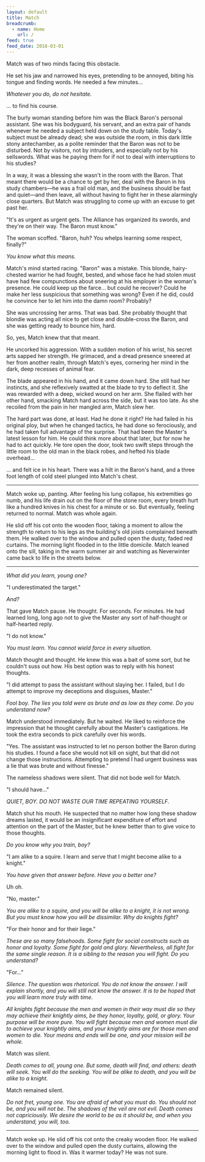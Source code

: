 ```yaml
---
layout: default
title: Match
breadcrumb:
  - name: Home
    url: /
feed: true
feed_date: 2018-03-01
---
```

Match was of two minds facing this obstacle.

He set his jaw and narrowed his eyes, pretending to be annoyed, biting his tongue and finding words. He needed a few minutes...

*Whatever you do, do not hesitate.*

... to find his course.

The burly woman standing before him was the Black Baron's personal assistant. She was his bodyguard, his servant, and an extra pair of hands whenever he needed a subject held down on the study table. Today's subject must be already dead; she was outside the room, in this dark little stony antechamber, as a polite reminder that the Baron was not to be disturbed. Not by visitors, not by intruders, and especially not by his sellswords. What was he paying them for if not to deal with interruptions to his studies?

In a way, it was a blessing she wasn't in the room with the Baron. That meant there would be a chance to get by her, deal with the Baron in his study chambers—he was a frail old man, and the business should be fast and quiet—and then leave, all without having to fight her in these alarmingly close quarters. But Match was struggling to come up with an excuse to get past her.

"It's as urgent as urgent gets. The Alliance has organized its swords, and they're on their way. The Baron must know."

The woman scoffed. "Baron, huh? You whelps learning some respect, finally?"

*You know what this means.*

Match's mind started racing. "Baron" was a mistake. This blonde, hairy-chested warrior he had fought, bested, and whose face he had stolen must have had few compunctions about sneering at his employer in the woman's presence. He could keep up the farce... but could he recover? Could he make her less suspicious that something was wrong? Even if he did, could he convince her to let him into the damn room? Probably?

She was uncrossing her arms. That was bad. She probably thought that blondie was acting all nice to get close and double-cross the Baron, and she was getting ready to bounce him, hard.

So, yes, Match knew that that meant.

He uncorked his aggression. With a sudden motion of his wrist, his secret arts sapped her strength. He grimaced, and a dread presence sneered at her from another realm, through Match's eyes, cornering her mind in the dark, deep recesses of animal fear.

The blade appeared in his hand, and it came down hard. She still had her instincts, and she reflexively swatted at the blade to try to deflect it. She was rewarded with a deep, wicked wound on her arm. She flailed with her other hand, smacking Match hard across the side, but it was too late. As she recoiled from the pain in her mangled arm, Match slew her.

The hard part was done, at least. Had he done it right? He had failed in his original ploy, but when he changed tactics, he had done so ferociously, and he had taken full advantage of the surprise. That had been the Master's latest lesson for him. He could think more about that later, but for now he had to act quickly. He tore open the door, took two swift steps through the little room to the old man in the black robes, and hefted his blade overhead...

... and felt ice in his heart.  There was a hilt in the Baron's hand, and a three foot length of cold steel plunged into Match's chest.

---

Match woke up, panting. After feeling his lung collapse, his extremities go numb, and his life drain out on the floor of the stone room, every breath hurt like a hundred knives in his chest for a minute or so. But eventually, feeling returned to normal. Match was whole again.

He slid off his cot onto the wooden floor, taking a moment to allow the strength to return to his legs as the building's old joists complained beneath them. He walked over to the window and pulled open the dusty, faded red curtains. The morning light flooded in to the little domicile. Match leaned onto the sill, taking in the warm summer air and watching as Neverwinter came back to life in the streets below.

---

*What did you learn, young one?*

"I underestimated the target."

*And?*

That gave Match pause. He thought. For seconds. For minutes. He had learned long, long ago not to give the Master any sort of half-thought or half-hearted reply.

"I do not know."

*You must learn. You cannot wield force in every situation.*

Match thought and thought. He knew this was a bait of some sort, but he couldn't suss out how. His best option was to reply with his honest thoughts.

"I did attempt to pass the assistant without slaying her. I failed, but I do attempt to improve my deceptions and disguises, Master."

*Fool boy. The lies you told were as brute and as low as they come. Do you understand now?*

Match understood immediately. But he waited. He liked to reinforce the impression that he thought carefully about the Master's castigations. He took the extra seconds to pick carefully over his words.

"Yes. The assistant was instructed to let no person bother the Baron during his studies. I found a face she would not kill on sight, but that did not change those instructions. Attempting to pretend I had urgent business was a lie that was brute and without finesse."

The nameless shadows were silent. That did not bode well for Match.

"I should have..."

*QUIET, BOY. DO NOT WASTE OUR TIME REPEATING YOURSELF.*

Match shut his mouth. He suspected that no matter how long these shadow dreams lasted, it would be an insignificant expenditure of effort and attention on the part of the Master, but he knew better than to give voice to those thoughts.

*Do you know why you train, boy?*

"I am alike to a squire. I learn and serve that I might become alike to a knight."

*You have given that answer before. Have you a better one?*

Uh oh.

"No, master."

*You are alike to a squire, and you will be alike to a knight, it is not wrong. But you must know how you will be dissimilar. Why do knights fight?*

"For their honor and for their liege."

*These are so many falsehoods. Some fight for social constructs such as honor and loyalty. Some fight for gold and glory. Nevertheless, all fight for the same single reason. It is a sibling to the reason you will fight. Do you understand?*

"For..."

*Silence. The question was rhetorical. You do not know the answer. I will explain shortly, and you will still not know the answer. It is to be hoped that you will learn more truly with time.*

*All knights fight because the men and women in their way must die so they may achieve their knightly aims, be they honor, loyalty, gold, or glory. Your purpose will be more pure. You will fight because men and women must die to achieve your knightly aims, and your knightly aims are for those men and women to die. Your means and ends will be one, and your mission will be whole.*

Match was silent.

*Death comes to all, young one. But some, death will find, and others: death will seek. You will do the seeking. You will be alike to death, and you will be alike to a knight.*

Match remained silent.

*Do not fret, young one. You are afraid of what you must do. You should not be, and you will not be. The shadows of the veil are not evil. Death comes not capriciously. We desire the world to be as it should be, and when you understand, you will, too.*

---

Match woke up. He slid off his cot onto the creaky wooden floor. He walked over to the window and pulled open the dusty curtains, allowing the morning light to flood in. Was it warmer today? He was not sure.
